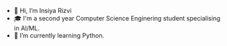 - 👋 Hi, I’m Insiya Rizvi
- 🎓 I'm a second year Computer Science Enginering student specialising in AI/ML.
- 🌱 I’m currently learning Python. 


<!---
insiyar/insiyar is a ✨ special ✨ repository because its `README.md` (this file) appears on your GitHub profile.
You can click the Preview link to take a look at your changes.
--->
